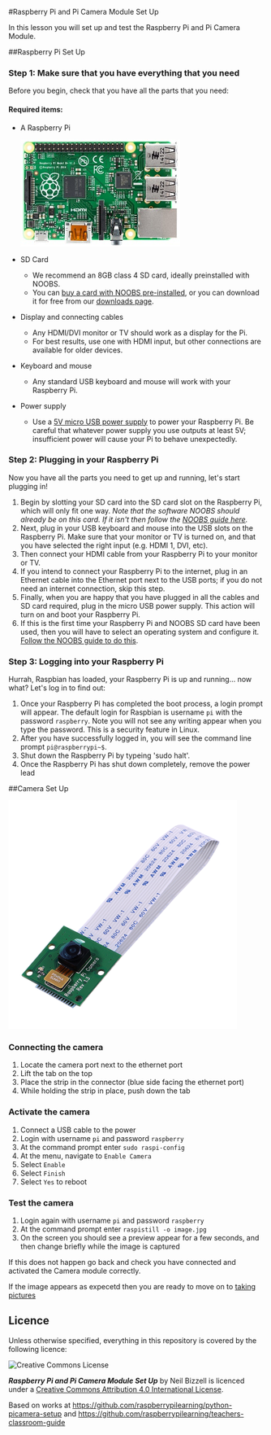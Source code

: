 #Raspberry Pi and Pi Camera Module Set Up

In this lesson you will set up and test the Raspberry Pi and Pi Camera Module.

##Raspberry Pi Set Up

### Step 1: Make sure that you have everything that you need

Before you begin, check that you have all the parts that you need:

#### Required items:

- A Raspberry Pi

	![Raspberry Pi B+](../images/RpiB+.jpg)

- SD Card
	- We recommend an 8GB class 4 SD card, ideally preinstalled with NOOBS. 
	- You can [buy a card with NOOBS pre-installed](http://swag.raspberrypi.org/collections/frontpage/products/noobs-8gb-sd-card), or you can download it for free from our [downloads page](http://www.raspberrypi.org/downloads/).
	
- Display and connecting cables
	- Any HDMI/DVI monitor or TV should work as a display for the Pi. 
	- For best results, use one with HDMI input, but other connections are available for older devices. 
	
- Keyboard and mouse
	- Any standard USB keyboard and mouse will work with your Raspberry Pi.
	
- Power supply
	- Use a [5V micro USB power supply](http://swag.raspberrypi.org/collections/pi-kits/products/raspberry-pi-universal-power-supply) to power your Raspberry Pi. Be careful that whatever power supply you use outputs at least 5V; insufficient power will cause your Pi to behave unexpectedly.

### Step 2: Plugging in your Raspberry Pi

Now you have all the parts you need to get up and running, let's start plugging in!

1. Begin by slotting your SD card into the SD card slot on the Raspberry Pi, which will only fit one way. *Note that the software NOOBS should already be on this card. If it isn't then follow the [NOOBS guide here](http://www.raspberrypi.org/help/noobs-setup/).*
1. Next, plug in your USB keyboard and mouse into the USB slots on the Raspberry Pi.
Make sure that your monitor or TV is turned on, and that you have selected the right input (e.g. HDMI 1, DVI, etc).
1. Then connect your HDMI cable from your Raspberry Pi to your monitor or TV.
1. If you intend to connect your Raspberry Pi to the internet, plug in an Ethernet cable into the Ethernet port next to the USB ports; if you do not need an internet connection, skip this step.
1. Finally, when you are happy that you have plugged in all the cables and SD card required, plug in the micro USB power supply. This action will turn on and boot your Raspberry Pi.
1. If this is the first time your Raspberry Pi and NOOBS SD card have been used, then you will have to select an operating system and configure it. [Follow the NOOBS guide to do this](http://www.raspberrypi.org/help/noobs-setup/).

### Step 3: Logging into your Raspberry Pi

Hurrah, Raspbian has loaded, your Raspberry Pi is up and running... now what? Let's log in to find out:

1. Once your Raspberry Pi has completed the boot process, a login prompt will appear. The default login for Raspbian is username `pi` with the password `raspberry`. Note you will not see any writing appear when you type the password. This is a security feature in Linux.
1. After you have successfully logged in, you will see the command line prompt `pi@raspberrypi~$`.
1. Shut down the Raspberry Pi by typeing 'sudo halt'.
1. Once the Raspberry Pi has shut down completely, remove the power lead 

##Camera Set Up

![Raspberry Pi Camera Module](../images/rpicam.png)

### Connecting the camera

1. Locate the camera port next to the ethernet port
1. Lift the tab on the top
1. Place the strip in the connector (blue side facing the ethernet port)
1. While holding the strip in place, push down the tab

### Activate the camera

1. Connect a USB cable to the power
1. Login with username `pi` and password `raspberry`
1. At the command prompt enter `sudo raspi-config`
1. At the menu, navigate to `Enable Camera`
1. Select `Enable`
1. Select `Finish`
1. Select `Yes` to reboot

### Test the camera

1. Login again with username `pi` and password `raspberry`
1. At the command prompt enter `raspistill -o image.jpg`
1. On the screen you should see a preview appear for a few seconds, and then change briefly while the image is captured

If this does not happen go back and check you have connected and activated the Camera module correctly. 

If the image appears as expecetd then you are ready to move on to [taking pictures](worksheet2.md)

## Licence

Unless otherwise specified, everything in this repository is covered by the following licence:

![Creative Commons License](http://i.creativecommons.org/l/by-sa/4.0/88x31.png)

***Raspberry Pi and Pi Camera Module Set Up*** by Neil Bizzell is licenced under a [Creative Commons Attribution 4.0 International License](http://creativecommons.org/licenses/by-sa/4.0/).

Based on works at https://github.com/raspberrypilearning/python-picamera-setup and https://github.com/raspberrypilearning/teachers-classroom-guide
